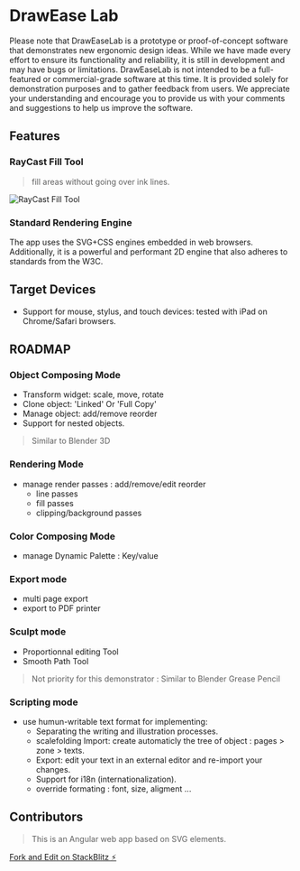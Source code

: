 # DrawEase Lab

Please note that DrawEaseLab is a prototype or proof-of-concept software that demonstrates new ergonomic design ideas. While we have made every effort to ensure its functionality and reliability, it is still in development and may have bugs or limitations. DrawEaseLab is not intended to be a full-featured or commercial-grade software at this time. It is provided solely for demonstration purposes and to gather feedback from users. We appreciate your understanding and encourage you to provide us with your comments and suggestions to help us improve the software.

## Features

### RayCast Fill Tool

> fill areas without going over ink lines.

![RayCast Fill Tool](./doc/raycast-fill-tool.gif|width=320px)

### Standard Rendering Engine

The app uses the SVG+CSS engines embedded in web browsers. Additionally, it is a powerful and performant 2D engine that also adheres to standards from the W3C.

## Target Devices

- Support for mouse, stylus, and touch devices: tested with iPad on Chrome/Safari browsers.

## ROADMAP

### Object Composing Mode

- Transform widget: scale, move, rotate
- Clone object: 'Linked' Or 'Full Copy'
- Manage object: add/remove reorder
- Support for nested objects.

> Similar to Blender 3D

### Rendering Mode

- manage render passes : add/remove/edit reorder
  - line passes
  - fill passes
  - clipping/background passes

### Color Composing Mode

- manage Dynamic Palette : Key/value

### Export mode

- multi page export
- export to PDF printer

### Sculpt mode

- Proportionnal editing Tool
- Smooth Path Tool

> Not priority for this demonstrator : Similar to Blender Grease Pencil

### Scripting mode

- use humun-writable text format for implementing:
  - Separating the writing and illustration processes.
  - scalefolding Import: create automaticly the tree of object : pages > zone > texts.
  - Export: edit your text in an external editor and re-import your changes.
  - Support for i18n (internationalization).
  - override formating : font, size, aligment ...

## Contributors

> This is an Angular web app based on SVG elements.

[Fork and Edit on StackBlitz ⚡️](https://stackblitz.com/edit/draw-ease-lab)
